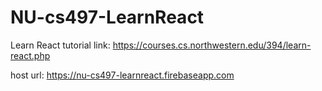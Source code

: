 # NU-cs497-LearnReact
Learn React tutorial link: https://courses.cs.northwestern.edu/394/learn-react.php

host url: https://nu-cs497-learnreact.firebaseapp.com
